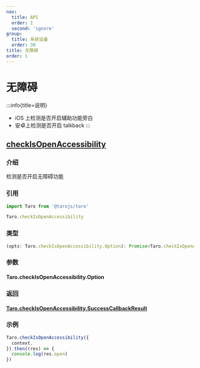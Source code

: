 ```yaml
---
nav:
  title: API
  order: 1
  second: 'ignore'
group:
  title: 系统设备
  order: 30
title: 无障碍
order: 1
---
```


# 无障碍

:::info{title=说明}

- iOS 上检测是否开启辅助功能旁白
- 安卓上检测是否开启 talkback
  :::

## [checkIsOpenAccessibility](https://taro-docs.jd.com/docs/apis/device/accessibility/checkIsOpenAccessibility)

<Platform support="thresh,mw,logic,h5" version='1.3.0' ></Platform>

### 介绍

检测是否开启无障碍功能

### 引用

```jsx | pure
import Taro from '@tarojs/taro'

Taro.checkIsOpenAccessibility
```

### 类型

```jsx | pure
(opts: Taro.checkIsOpenAccessibility.Option): Promise<Taro.checkIsOpenAccessibility.SuccessCallbackResult>
```

### 参数

#### Taro.checkIsOpenAccessibility.Option

<API id="System_AccessibilityProps"></API>

### 返回

#### [Taro.checkIsOpenAccessibility.SuccessCallbackResult](https://taro-docs.jd.com/docs/apis/device/accessibility/checkIsOpenAccessibility#successcallbackresult)

<API id='System_CheckIsOpenAccessibilitySuccessCallbackResult'></API>

### 示例

```javascript
Taro.checkIsOpenAccessibility({
  context,
}).then((res) => {
  console.log(res.open)
})
```
